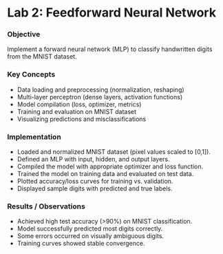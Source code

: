# Lab 2: Feedforward Neural Network

### Objective
Implement a forward neural network (MLP) to classify handwritten digits from the MNIST dataset.

### Key Concepts
- Data loading and preprocessing (normalization, reshaping)
- Multi-layer perceptron (dense layers, activation functions)
- Model compilation (loss, optimizer, metrics)
- Training and evaluation on MNIST dataset
- Visualizing predictions and misclassifications

### Implementation
- Loaded and normalized MNIST dataset (pixel values scaled to [0,1]).
- Defined an MLP with input, hidden, and output layers.
- Compiled the model with appropriate optimizer and loss function.
- Trained the model on training data and evaluated on test data.
- Plotted accuracy/loss curves for training vs. validation.
- Displayed sample digits with predicted and true labels.

### Results / Observations
- Achieved high test accuracy (>90%) on MNIST classification.
- Model successfully predicted most digits correctly.
- Some errors occurred on visually ambiguous digits.
- Training curves showed stable convergence.
